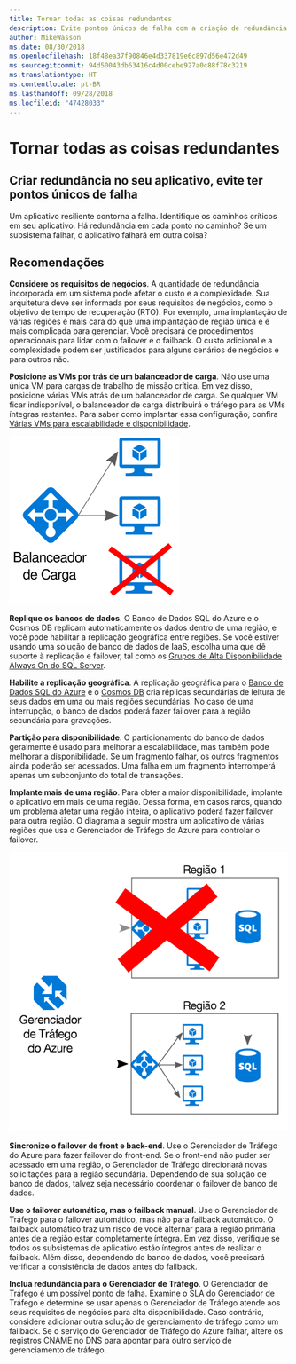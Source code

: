 ```yaml
---
title: Tornar todas as coisas redundantes
description: Evite pontos únicos de falha com a criação de redundância em seu aplicativo.
author: MikeWasson
ms.date: 08/30/2018
ms.openlocfilehash: 18f48ea37f90846e4d337819e6c897d56e472d49
ms.sourcegitcommit: 94d50043db63416c4d00cebe927a0c88f78c3219
ms.translationtype: HT
ms.contentlocale: pt-BR
ms.lasthandoff: 09/28/2018
ms.locfileid: "47428033"
---
```

# <a name="make-all-things-redundant"></a>Tornar todas as coisas redundantes

## <a name="build-redundancy-into-your-application-to-avoid-having-single-points-of-failure"></a>Criar redundância no seu aplicativo, evite ter pontos únicos de falha

Um aplicativo resiliente contorna a falha. Identifique os caminhos críticos em seu aplicativo. Há redundância em cada ponto no caminho? Se um subsistema falhar, o aplicativo falhará em outra coisa?

## <a name="recommendations"></a>Recomendações 

**Considere os requisitos de negócios**. A quantidade de redundância incorporada em um sistema pode afetar o custo e a complexidade. Sua arquitetura deve ser informada por seus requisitos de negócios, como o objetivo de tempo de recuperação (RTO). Por exemplo, uma implantação de várias regiões é mais cara do que uma implantação de região única e é mais complicada para gerenciar. Você precisará de procedimentos operacionais para lidar com o failover e o failback. O custo adicional e a complexidade podem ser justificados para alguns cenários de negócios e para outros não.

**Posicione as VMs por trás de um balanceador de carga**. Não use uma única VM para cargas de trabalho de missão crítica. Em vez disso, posicione várias VMs atrás de um balanceador de carga. Se qualquer VM ficar indisponível, o balanceador de carga distribuirá o tráfego para as VMs íntegras restantes. Para saber como implantar essa configuração, confira [Várias VMs para escalabilidade e disponibilidade][multi-vm-blueprint].

![](./images/load-balancing.svg)

**Replique os bancos de dados**. O Banco de Dados SQL do Azure e o Cosmos DB replicam automaticamente os dados dentro de uma região, e você pode habilitar a replicação geográfica entre regiões. Se você estiver usando uma solução de banco de dados de IaaS, escolha uma que dê suporte à replicação e failover, tal como os [Grupos de Alta Disponibilidade Always On do SQL Server][sql-always-on]. 

**Habilite a replicação geográfica**. A replicação geográfica para o [Banco de Dados SQL do Azure][sql-geo-replication] e o [Cosmos DB][cosmosdb-geo-replication] cria réplicas secundárias de leitura de seus dados em uma ou mais regiões secundárias. No caso de uma interrupção, o banco de dados poderá fazer failover para a região secundária para gravações.

**Partição para disponibilidade**. O particionamento do banco de dados geralmente é usado para melhorar a escalabilidade, mas também pode melhorar a disponibilidade. Se um fragmento falhar, os outros fragmentos ainda poderão ser acessados. Uma falha em um fragmento interromperá apenas um subconjunto do total de transações. 

**Implante mais de uma região**. Para obter a maior disponibilidade, implante o aplicativo em mais de uma região. Dessa forma, em casos raros, quando um problema afetar uma região inteira, o aplicativo poderá fazer failover para outra região. O diagrama a seguir mostra um aplicativo de várias regiões que usa o Gerenciador de Tráfego do Azure para controlar o failover.

![](images/failover.svg)

**Sincronize o failover de front e back-end**. Use o Gerenciador de Tráfego do Azure para fazer failover do front-end. Se o front-end não puder ser acessado em uma região, o Gerenciador de Tráfego direcionará novas solicitações para a região secundária. Dependendo de sua solução de banco de dados, talvez seja necessário coordenar o failover de banco de dados. 

**Use o failover automático, mas o failback manual**. Use o Gerenciador de Tráfego para o failover automático, mas não para failback automático. O failback automático traz um risco de você alternar para a região primária antes de a região estar completamente íntegra. Em vez disso, verifique se todos os subsistemas de aplicativo estão íntegros antes de realizar o failback. Além disso, dependendo do banco de dados, você precisará verificar a consistência de dados antes do failback.

**Inclua redundância para o Gerenciador de Tráfego**. O Gerenciador de Tráfego é um possível ponto de falha. Examine o SLA do Gerenciador de Tráfego e determine se usar apenas o Gerenciador de Tráfego atende aos seus requisitos de negócios para alta disponibilidade. Caso contrário, considere adicionar outra solução de gerenciamento de tráfego como um failback. Se o serviço do Gerenciador de Tráfego do Azure falhar, altere os registros CNAME no DNS para apontar para outro serviço de gerenciamento de tráfego.



<!-- links -->

[multi-vm-blueprint]: ../../reference-architectures/virtual-machines-windows/multi-vm.md

[cassandra]: https://cassandra.apache.org/
[cosmosdb-geo-replication]: /azure/cosmos-db/distribute-data-globally
[sql-always-on]: https://msdn.microsoft.com/library/hh510230.aspx
[sql-geo-replication]: /azure/sql-database/sql-database-geo-replication-overview
